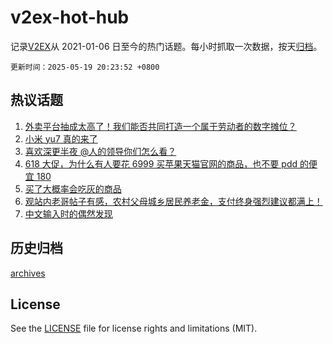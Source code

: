 # v2ex-hot-hub

 记录[V2EX](https://www.v2ex.com/)从 2021-01-06 日至今的热门话题。每小时抓取一次数据，按天[归档](archives)。

`更新时间：2025-05-19 20:23:52 +0800`

## 热议话题

1. [外卖平台抽成太高了！我们能否共同打造一个属于劳动者的数字摊位？](https://www.v2ex.com/t/1132723)
1. [小米 yu7 真的来了](https://www.v2ex.com/t/1132689)
1. [喜欢深更半夜 @人的领导你们怎么看？](https://www.v2ex.com/t/1132635)
1. [618 大促，为什么有人要花 6999 买苹果天猫官网的商品，也不要 pdd 的便宜 180](https://www.v2ex.com/t/1132608)
1. [买了大概率会吃灰的商品](https://www.v2ex.com/t/1132801)
1. [观站内老哥帖子有感，农村父母城乡居民养老金，支付终身强烈建议都满上！](https://www.v2ex.com/t/1132701)
1. [中文输入时的偶然发现](https://www.v2ex.com/t/1132591)

## 历史归档

[archives](archives)

## License

See the [LICENSE](LICENSE) file for license rights and limitations (MIT).

